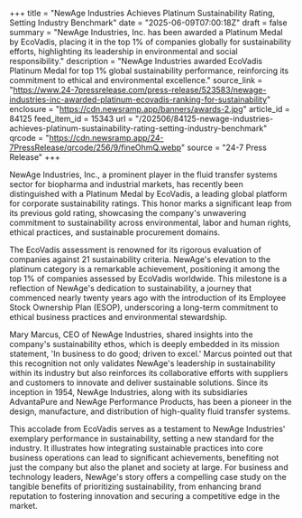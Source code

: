 +++
title = "NewAge Industries Achieves Platinum Sustainability Rating, Setting Industry Benchmark"
date = "2025-06-09T07:00:18Z"
draft = false
summary = "NewAge Industries, Inc. has been awarded a Platinum Medal by EcoVadis, placing it in the top 1% of companies globally for sustainability efforts, highlighting its leadership in environmental and social responsibility."
description = "NewAge Industries awarded EcoVadis Platinum Medal for top 1% global sustainability performance, reinforcing its commitment to ethical and environmental excellence."
source_link = "https://www.24-7pressrelease.com/press-release/523583/newage-industries-inc-awarded-platinum-ecovadis-ranking-for-sustainability"
enclosure = "https://cdn.newsramp.app/banners/awards-2.jpg"
article_id = 84125
feed_item_id = 15343
url = "/202506/84125-newage-industries-achieves-platinum-sustainability-rating-setting-industry-benchmark"
qrcode = "https://cdn.newsramp.app/24-7PressRelease/qrcode/256/9/fineOhmQ.webp"
source = "24-7 Press Release"
+++

<p>NewAge Industries, Inc., a prominent player in the fluid transfer systems sector for biopharma and industrial markets, has recently been distinguished with a Platinum Medal by EcoVadis, a leading global platform for corporate sustainability ratings. This honor marks a significant leap from its previous gold rating, showcasing the company's unwavering commitment to sustainability across environmental, labor and human rights, ethical practices, and sustainable procurement domains.</p><p>The EcoVadis assessment is renowned for its rigorous evaluation of companies against 21 sustainability criteria. NewAge's elevation to the platinum category is a remarkable achievement, positioning it among the top 1% of companies assessed by EcoVadis worldwide. This milestone is a reflection of NewAge's dedication to sustainability, a journey that commenced nearly twenty years ago with the introduction of its Employee Stock Ownership Plan (ESOP), underscoring a long-term commitment to ethical business practices and environmental stewardship.</p><p>Mary Marcus, CEO of NewAge Industries, shared insights into the company's sustainability ethos, which is deeply embedded in its mission statement, 'In business to do good; driven to excel.' Marcus pointed out that this recognition not only validates NewAge's leadership in sustainability within its industry but also reinforces its collaborative efforts with suppliers and customers to innovate and deliver sustainable solutions. Since its inception in 1954, NewAge Industries, along with its subsidiaries AdvantaPure and NewAge Performance Products, has been a pioneer in the design, manufacture, and distribution of high-quality fluid transfer systems.</p><p>This accolade from EcoVadis serves as a testament to NewAge Industries' exemplary performance in sustainability, setting a new standard for the industry. It illustrates how integrating sustainable practices into core business operations can lead to significant achievements, benefiting not just the company but also the planet and society at large. For business and technology leaders, NewAge's story offers a compelling case study on the tangible benefits of prioritizing sustainability, from enhancing brand reputation to fostering innovation and securing a competitive edge in the market.</p>